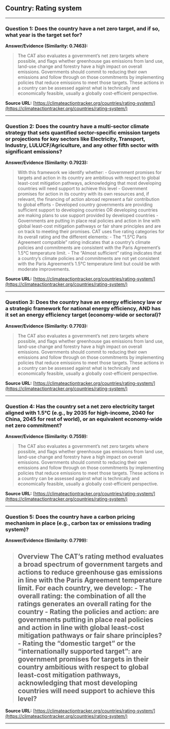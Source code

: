 ## Country: Rating system

---
### Question 1: Does the country have a net zero target, and if so, what year is the target set for?

**Answer/Evidence (Similarity: 0.7463):**
> The CAT also evaluates a government’s net zero targets where possible, and flags whether greenhouse gas emissions from land use, land-use change and forestry have a high impact on overall emissions. Governments should commit to reducing their own emissions and follow through on those commitments by implementing policies that reduce emissions to meet those targets. These actions in a country can be assessed against what is technically and economically feasible, usually a globally cost-efficient perspective.

**Source URL:** [https://climateactiontracker.org/countries/rating-system/](https://climateactiontracker.org/countries/rating-system/)

---
### Question 2: Does the country have a multi-sector climate strategy that sets quantified sector-specific emission targets or projections for key sectors like Electricity, Transport, Industry, LULUCF/Agriculture, and any other fifth sector with significant emissions?

**Answer/Evidence (Similarity: 0.7923):**
> With this framework we identify whether:   - Government promises for targets and action in its country are ambitious with respect to global least-cost mitigation pathways, acknowledging that most developing countries will need support to achieve this level  - Government promises for action in its country with its own resources and, if relevant, the financing of action abroad represent a fair contribution to global efforts  - Developed country governments are providing sufficient support to developing countries OR developing countries are making plans to use support provided by developed countries  - Governments are putting in place real policies and action in line with global least-cost mitigation pathways or fair share principles and are on track to meeting their promises. CAT uses five rating categories for its overall rating and the different elements:   - The “1.5°C Paris Agreement compatible” rating indicates that a country’s climate policies and commitments are consistent with the Paris Agreement’s 1.5°C temperature limit. - The “Almost sufficient” rating indicates that a country’s climate policies and commitments are not yet consistent with the Paris Agreement’s 1.5°C temperature limit but could be with moderate improvements.

**Source URL:** [https://climateactiontracker.org/countries/rating-system/](https://climateactiontracker.org/countries/rating-system/)

---
### Question 3: Does the country have an energy efficiency law or a strategic framework for national energy efficiency, AND has it set an energy efficiency target (economy-wide or sectoral)?

**Answer/Evidence (Similarity: 0.7703):**
> The CAT also evaluates a government’s net zero targets where possible, and flags whether greenhouse gas emissions from land use, land-use change and forestry have a high impact on overall emissions. Governments should commit to reducing their own emissions and follow through on those commitments by implementing policies that reduce emissions to meet those targets. These actions in a country can be assessed against what is technically and economically feasible, usually a globally cost-efficient perspective.

**Source URL:** [https://climateactiontracker.org/countries/rating-system/](https://climateactiontracker.org/countries/rating-system/)

---
### Question 4: Has the country set a net zero electricity target aligned with 1.5°C (e.g., by 2035 for high-income, 2040 for China, 2045 for rest of world), or an equivalent economy-wide net zero commitment?

**Answer/Evidence (Similarity: 0.7559):**
> The CAT also evaluates a government’s net zero targets where possible, and flags whether greenhouse gas emissions from land use, land-use change and forestry have a high impact on overall emissions. Governments should commit to reducing their own emissions and follow through on those commitments by implementing policies that reduce emissions to meet those targets. These actions in a country can be assessed against what is technically and economically feasible, usually a globally cost-efficient perspective.

**Source URL:** [https://climateactiontracker.org/countries/rating-system/](https://climateactiontracker.org/countries/rating-system/)

---
### Question 5: Does the country have a carbon pricing mechanism in place (e.g., carbon tax or emissions trading system)?

**Answer/Evidence (Similarity: 0.7799):**
>  ## Overview   The CAT’s rating method evaluates a broad spectrum of government targets and actions to reduce greenhouse gas emissions in line with the Paris Agreement temperature limit. For each country, we develop:   - **The overall rating:** the combination of all the ratings generates an overall rating for the country  - Rating the **policies and action**: are governments putting in place real policies and action in line with global least-cost mitigation pathways or fair share principles? - Rating the “**domestic target**” or the “**internationally supported target**”: are government promises for targets in their country ambitious with respect to global least-cost mitigation pathways, acknowledging that most developing countries will need support to achieve this level?

**Source URL:** [https://climateactiontracker.org/countries/rating-system/](https://climateactiontracker.org/countries/rating-system/)

---
